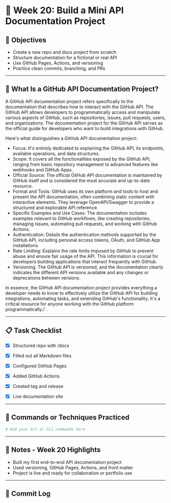 # 📘 Week 20: Build a Mini API Documentation Project

## 🎯 Objectives

- Create a new repo and docs project from scratch
- Structure documentation for a fictional or real API
- Use GitHub Pages, Actions, and versioning
- Practice clean commits, branching, and PRs
  
---

## 🧠 What Is a GitHub API Documentation Project?

A GitHub API documentation project refers specifically to the documentation that describes how to interact with the GitHub API. The GitHub API allows developers to programmatically access and manipulate various aspects of GitHub, such as repositories, issues, pull requests, users, and organizations. The documentation project for the GitHub API serves as the official guide for developers who want to build integrations with GitHub.

Here's what distinguishes a GitHub API documentation project:

- Focus: It's entirely dedicated to explaining the GitHub API, its endpoints, available operations, and data structures.
- Scope: It covers all the functionalities exposed by the GitHub API, ranging from basic repository management to advanced features like webhooks and GitHub Apps.
- Official Source: The official GitHub API documentation is maintained by GitHub itself and is considered the most accurate and up-to-date resource.
- Format and Tools: GitHub uses its own platform and tools to host and present the API documentation, often combining static content with interactive elements. They leverage OpenAPI/Swagger to provide a structured and explorable API reference.
- Specific Examples and Use Cases: The documentation includes examples relevant to GitHub workflows, like creating repositories, managing issues, automating pull requests, and working with GitHub Actions.
- Authentication: Details the authentication methods supported by the GitHub API, including personal access tokens, OAuth, and GitHub App installations.
- Rate Limiting: Explains the rate limits imposed by GitHub to prevent abuse and ensure fair usage of the API. This information is crucial for developers building applications that interact frequently with GitHub.
- Versioning: The GitHub API is versioned, and the documentation clearly indicates the different API versions available and any changes or deprecations between versions.

In essence, the GitHub API documentation project provides everything a developer needs to know to effectively utilize the GitHub API for building integrations, automating tasks, and extending GitHub's functionality. It's a critical resource for anyone working with the GitHub platform programmatically./`.

---

## 📋 Task Checklist

- [x]  Structured repo with /docs
      
- [x]  Filled out all Markdown files
      
- [x]  Configured GitHub Pages
      
- [x]  Added GitHub Actions
      
- [x]  Created tag and release
      
- [x]  Live documentation site   

---

## 🧪 Commands or Techniques Practiced

```bash
# Add your Git or CLI commands here
```

---

## 📝 Notes - Week 20 Highlights

- Built my first end-to-end API documentation project
- Used versioning, GitHub Pages, Actions, and front matter
- Project is live and ready for collaboration or portfolio use


---

## 🔁 Commit Log

